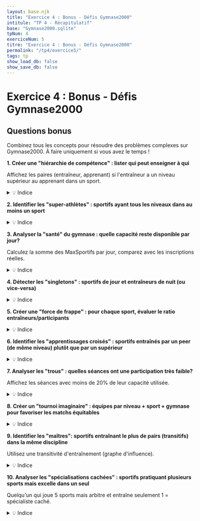 ```yaml
---
layout: base.njk
title: "Exercice 4 : Bonus - Défis Gymnase2000"
intitule: "TP 4 - Récapitulatif"
base: "Gymnase2000.sqlite"
tpNum: 4
exerciceNum: 5
titre: "Exercice 4 : Bonus - Défis Gymnase2000"
permalink: "/tp4/exercice5/"
tags: tp
show_load_db: false
show_save_db: false
---
```


# Exercice 4 : Bonus - Défis Gymnase2000

## Questions bonus

Combinez tous les concepts pour résoudre des problèmes complexes sur Gymnase2000. À faire uniquement si vous avez le temps !

**1. Créer une "hiérarchie de compétence" : lister qui peut enseigner à qui**

Affichez les paires (entraîneur, apprenant) si l'entraîneur a un niveau supérieur au apprenant dans un sport.

<details>
<summary>💡 Indice</summary>

Joignez `Entrainer` (entraîneurs) avec `Jouer` (apprenants) sur le sport, puis comparez les niveaux.
</details>

**2. Identifier les "super-athlètes" : sportifs ayant tous les niveaux dans au moins un sport**

<details>
<summary>💡 Indice</summary>

Groupez par sportif et sport, comptez les niveaux distincts (Jouer, Entrainer, Arbitrer), cherchez où COUNT = 3.
</details>

**3. Analyser la "santé" du gymnase : quelle capacité reste disponible par jour?**

Calculez la somme des MaxSportifs par jour, comparez avec les inscriptions réelles.

<details>
<summary>💡 Indice</summary>

Vous aurez besoin du jour de la séance (Horaire). Calculez SUM(MaxSportifs) vs COUNT(sportifs inscrits).
</details>

**4. Détecter les "singletons" : sportifs de jour et entraîneurs de nuit (ou vice-versa)**

<details>
<summary>💡 Indice</summary>

Analysez l'Horaire des séances où le sportif participe vs entraîne, cherchez les conflits.
</details>

**5. Créer une "force de frappe" : pour chaque sport, évaluer le ratio entraîneurs/participants**

<details>
<summary>💡 Indice</summary>

Comptez les entraîneurs et les pratiquants par sport, puis divisez.
</details>

**6. Identifier les "apprentissages croisés" : sportifs entraînés par un peer (de même niveau) plutôt que par un supérieur**

<details>
<summary>💡 Indice</summary>

Comparez les niveaux de Jouer et Entrainer pour les mêmes pairs (NumLicence entraîneur/apprenant, NumSport).
</details>

**7. Analyser les "trous" : quelles séances ont une participation très faible?**

Affichez les séances avec moins de 20% de leur capacité utilisée.

<details>
<summary>💡 Indice</summary>

Comptez les participants réels vs MaxSportifs, calculez le ratio.
</details>

**8. Créer un "tournoi imaginaire" : équipes par niveau + sport + gymnase pour favoriser les matchs équitables**

<details>
<summary>💡 Indice</summary>

Groupez les sportifs par (Sport, Niveau, Gymnase), comptez les participants, affichez les groupes >= 2.
</details>

**9. Identifier les "maîtres": sportifs entraînant le plus de pairs (transitifs) dans la même discipline**

Utilisez une transitivité d'entraînement (graphe d'influence).

<details>
<summary>💡 Indice</summary>

Utilisez l'auto-jointure sur `Entrainer` pour tracer les relations indirectes.
</details>

**10. Analyser les "spécialisations cachées" : sportifs pratiquant plusieurs sports mais excelle dans un seul**

Quelqu'un qui joue 5 sports mais arbitre et entraîne seulement 1 = spécialiste caché.

<details>
<summary>💡 Indice</summary>

Comptez séparément les rôles par sport pour chaque sportif, trouvez les écarts.
</details>

